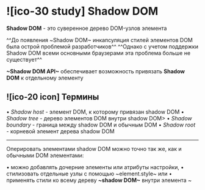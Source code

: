 # ![ico-30 study] Shadow DOM

**Shadow DOM** - это суверенное дерево DOM-узлов элемента

^^До появления ~Shadow DOM~ инкапсуляция стилей элементов DOM была острой проблемой разработчиков^^
^^Однако с учетом поддержки Shadow DOM всеми основными браузерами эта проблема больше не существует^^

**~Shadow DOM API~**  обеспечивает возможность привязать **Shadow DOM** к отдельному элементу

## ![ico-20 icon] Термины

• _Shadow host_ - элемент DOM, к которому привязан shadow DOM
• _Shadow tree_ - дерево элементов DOM внутри shadow DOM>
• _Shadow boundary_ - граница между shadow DOM и обычным DOM
• _Shadow root_ - корневой элемент дерева shadow DOM

_____________________________________

Оперировать элементами shadow DOM можно точно так же, как и обычными DOM элементами:

• можно добавлять дочерние элементы или атрибуты настройки,
• стилизовать отдельные узлы с помощью ~element.style~ или
• применять стили ко всему дереву **~shadow DOM~** внутри элемента ~<style>~

Преимущество заключается в том, что содержимое **~shadow DOM~** инкапсулировано внутри него, и не может отразиться на поведении или стилях других элементов DOM

Кроме того, все свойства элемента, "спрятанные"  в  его **~shadow DOM~**, не могут быть случайно изменены извне

_______________________________________

## ![ico-25 icon] attachShadow()

Добавить элементу его собственный **~shadow DOM~** очень легко
Для этого существует метод **~attachShadow()~**
Метод  **~attachShadow()~**  принимает в качестве аргумента объект опций, который содержит единственную опцию **_~mode~_**
Опция  **_~mode~_**  может иметь значение  **_~'open'~_**  или  **_~'closed'~_**

~~~javascript
var elem = document.createElement ( 'div' )
elem.attachShadow ( { mode: 'open' } )
~~~

____________________________________________

![ico-25 cap] ** 1 **

~~~~js
let elem = document.createElement ( 'div' )
document.body.appendChild ( elem )
let shadow = elem.attachShadow ( { mode: 'open' } )
shadow.appendChild (
    ( () => {
        var script = document.createElement ( 'script' )
        script.innerText = `console.log ( "HELLO!" )`
        return script
    })()
)
shadow.appendChild (
    ( () => {
        var pict = document.createElement ( 'img' )
        pict.src = "http://www.radioactiva.cl/wp-content/uploads/2018/05/pikachu.jpg"
        return pict
    })()
)
shadow.appendChild (
    ( () => {
        var style = document.createElement ( 'style' )
        style.textContent = 'img { width: 200px; }'
        return style
    })()
)
~~~~


### ![ico-20 icon] mode: 'open'

Значение  **_'open'_**  означает, что ~shadow DOM~  данного элемента будет доступен в контексте страницы через его свойство **~shadowRoot~**

~~~html
▼ <div>
  ▼ #shadow-root ( open )
       <img src="http://www.radioactiva.cl/wp-content/uploads/2018/05/pikachu.jpg">
       <style>img { width: 200px; }</style>
</div>
~~~

**Доступные свойства shadowRoot**

~~~javascript
console.dir ( elem.shadowRoot )
~~~

~~~~console
▼ #document-fragment
    activeElement: null
    baseURI: "about:blank"
    childElementCount: 2
  ► childNodes: NodeList(2) [img, style]
  ► children: HTMLCollection(2) [img, style]
    delegatesFocus: false
  ► firstChild: img
  ► firstElementChild: img
  ► host: div
    innerHTML: "<img src="http://www.radioactiva.cl/wp-content/uploads/2018/05/pikachu.jpg"><style>img { width: 200px; } </style>"
    isConnected: true
  ► lastChild: style
  ► lastElementChild: style
    mode: "open"
    nextSibling: null
    nodeName: "#document-fragment"
    nodeType: 11
    nodeValue: null
  ► ownerDocument: document
    parentElement: null
    parentNode: null
    pictureInPictureElement: null
    pointerLockElement: null
    previousSibling: null
  ► styleSheets: StyleSheetList {0: CSSStyleSheet, length: 1}
    textContent: "img { width: 200px; }"
  ► __proto__: ShadowRoot
~~~~

### ![ico-20 icon] mode: 'closed'

Значение  **_~'closed'~_**  делает shadow DOM  данного элемента недоступным для скриптов

При обращении к свойству shadowRoot  элемента  будет возвращено значение  ~null~

**Доступные свойства shadowRoot**

~~~javascript
console.dir ( elem.shadowRoot ) // null
~~~

___________________________________________________________

[![ico-30 hw] Упражнения](https://docs.google.com/forms/d/e/1FAIpQLSdjCWOSAVFqZqcm4sy-q-KBFmd1i2BbfYQ0pcZaqYb9YZyv5w/viewform)
